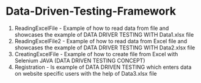 # Data-Driven-Testing-Framework
1) ReadingExcelFile - Example of how to read data from file and showcases the example of DATA DRIVER TESTING WITH Data1.xlsx file 
2) ReadingExcelFile2 - Example of how to read data from Excel file and showcases the example of DATA DRIVER TESTING WITH Data2.xlsx file 
3) CreatingExcelFile - Example of how to create file from Excel with Selenium JAVA (DATA DRIVEN TESTING CONCEPT)
4) Registration - Is example of DATA DRIVEN TESTING which enters data on website specific users with the help of Data3.xlsx file
